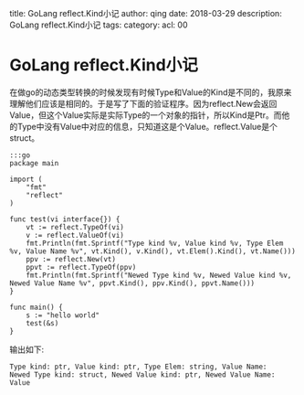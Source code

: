 title: GoLang reflect.Kind小记
author: qing
date: 2018-03-29
description: GoLang reflect.Kind小记
tags:
category:
acl: 00

# GoLang reflect.Kind小记

在做go的动态类型转换的时候发现有时候Type和Value的Kind是不同的，我原来理解他们应该是相同的。于是写了下面的验证程序。因为reflect.New会返回Value，但这个Value实际是实际Type的一个对象的指针，所以Kind是Ptr。而他的Type中没有Value中对应的信息，只知道这是个Value。reflect.Value是个struct。

    :::go
    package main
    
    import (
    	"fmt"
    	"reflect"
    )
    
    func test(vi interface{}) {
    	vt := reflect.TypeOf(vi)
    	v := reflect.ValueOf(vi)
    	fmt.Println(fmt.Sprintf("Type kind %v, Value kind %v, Type Elem %v, Value Name %v", vt.Kind(), v.Kind(), vt.Elem().Kind(), vt.Name()))
    	ppv := reflect.New(vt)
    	ppvt := reflect.TypeOf(ppv)
    	fmt.Println(fmt.Sprintf("Newed Type kind %v, Newed Value kind %v, Newed Value Name %v", ppvt.Kind(), ppv.Kind(), ppvt.Name()))
    }
    
    func main() {
    	s := "hello world"
    	test(&s)
    }

输出如下:

    Type kind: ptr, Value kind: ptr, Type Elem: string, Value Name:
    Newed Type kind: struct, Newed Value kind: ptr, Newed Value Name: Value
